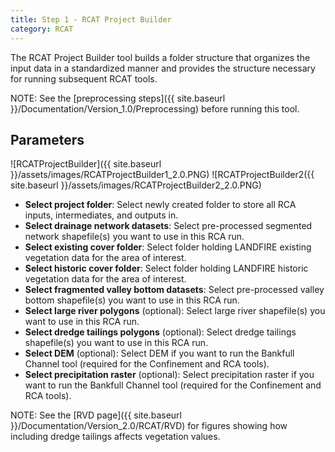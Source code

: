 ```yaml
---
title: Step 1 - RCAT Project Builder
category: RCAT
---
```


The RCAT Project Builder tool builds a folder structure that organizes the input data in a standardized manner and provides the structure necessary for running subsequent RCAT tools.

NOTE: See the [preprocessing steps]({{ site.baseurl }}/Documentation/Version_1.0/Preprocessing) before running this tool.

## Parameters

![RCATProjectBuilder]({{ site.baseurl }}/assets/images/RCATProjectBuilder1_2.0.PNG)
![RCATProjectBuilder2({{ site.baseurl }}/assets/images/RCATProjectBuilder2_2.0.PNG)

- **Select project folder**: Select newly created folder to store all RCA inputs, intermediates, and outputs in.
- **Select drainage network datasets**: Select pre-processed segmented network shapefile(s) you want to use in this RCA run.
- **Select existing cover folder**: Select folder holding LANDFIRE existing vegetation data for the area of interest.
- **Select historic cover folder**: Select folder holding LANDFIRE historic vegetation data for the area of interest.
- **Select fragmented valley bottom datasets**: Select pre-processed valley bottom shapefile(s) you want to use in this RCA run.
- **Select large river polygons** (optional): Select large river shapefile(s) you want to use in this RCA run. 
- **Select dredge tailings polygons** (optional): Select dredge tailings shapefile(s) you want to use in this RCA run. 
- **Select DEM** (optional): Select DEM if you want to run the Bankfull Channel tool (required for the Confinement and RCA tools).
- **Select precipitation raster** (optional): Select precipitation raster if you want to run the Bankfull Channel tool (required for the Confinement and RCA tools).

NOTE: See the [RVD page]({{ site.baseurl }}/Documentation/Version_2.0/RCAT/RVD) for figures showing how including dredge tailings affects vegetation values.

